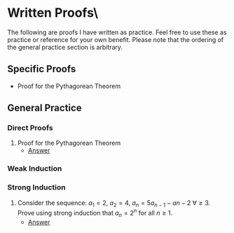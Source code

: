 # Written Proofs\
The following are proofs I have written as practice. Feel free to use these as
practice or reference for your own benefit. Please note that the ordering of the
general practice section is arbitrary.

## Specific Proofs
- Proof for the Pythagorean Theorem

## General Practice
### Direct Proofs
1. Proof for the Pythagorean Theorem
    - [Answer](./direct/1.html)

### Weak Induction
<!----
1. An undirected graph with $n$ vertices is a tree iff it has these three
   properties:\
   (i) connected
   (ii) $n - 1$ edges
   (iii) no cycles

    In fact, any two of these properties implies the third. Prove by induction
    over $n$ that (i) and (ii) imply (iii) for all graphs with $n \geq 1$.
    - [Answer](./weak/1.html)
--->


### Strong Induction
1. Consider the sequence: $a_1 = 2$, $a_2 = 4$, $a_n = 5a_{n-1} - a{n-2}$ $\forall
  \geq 3$. Prove using strong induction that $a_n = 2^n$ for all $n \geq 1$.
    - [Answer](./strong/1.html)
